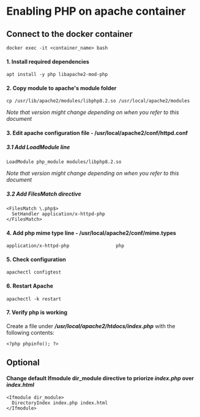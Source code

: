 # Enabling PHP on apache container

## Connect to the docker container  
```
docker exec -it <container_name> bash
```
#### 1. Install required dependencies
```
apt install -y php libapache2-mod-php
```  
#### 2. Copy module to apache's module folder
```
cp /usr/lib/apache2/modules/libphp8.2.so /usr/local/apache2/modules
```  
*Note that version might change depending on when you refer to this document*
#### 3. Edit apache configuration file - /usr/local/apache2/conf/httpd.conf
##### 3.1 Add LoadModule line
```
LoadModule php_module modules/libphp8.2.so
```
*Note that version might change depending on when you refer to this document*
##### 3.2 Add FilesMatch directive
```
<FilesMatch \.php$>
  SetHandler application/x-httpd-php
</FilesMatch>
```  
#### 4. Add php mime type line - /usr/local/apache2/conf/mime.types  
```
application/x-httpd-php 		        php
```  
#### 5. Check configuration
```
apachectl configtest
```  
#### 6. Restart Apache  
```
apachectl -k restart
```  
#### 7. Verify php is working  
Create a file under ***/usr/local/apache2/htdocs/index.php*** with the following contents:
```
<?php phpinfo(); ?>
```
## Optional
#### Change default Ifmodule dir_module directive to priorize *index.php* over *index.html*  
```
<Ifmodule dir_module>
  DirectoryIndex index.php index.html
</Ifmodule>
```  

